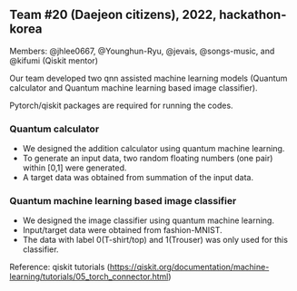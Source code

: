 ## Team #20 (Daejeon citizens), 2022, hackathon-korea

Members: @jhlee0667, @Younghun-Ryu, @jevais, @songs-music, and @kifumi (Qiskit mentor)


Our team developed two qnn assisted machine learning models (Quantum calculator and Quantum machine learning based image classifier).

Pytorch/qiskit packages are required for running the codes.

### Quantum calculator

- We designed the addition calculator using quantum machine learning.
- To generate an input data, two random floating numbers (one pair) within [0,1] were generated.
- A target data was obtained from summation of the input data.


### Quantum machine learning based image classifier 
- We designed the image classifier using quantum machine learning.
- Input/target data were obtained from fashion-MNIST.
- The data with label 0(T-shirt/top) and 1(Trouser) was only used for this classifier.

Reference: qiskit tutorials (https://qiskit.org/documentation/machine-learning/tutorials/05_torch_connector.html)
